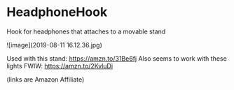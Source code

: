 # HeadphoneHook
Hook for headphones that attaches to a movable stand

![image](2019-08-11 16.12.36.jpg)

Used with this stand: https://amzn.to/31Be6fj 
Also seems to work with these lights FWIW: https://amzn.to/2KvluDi

(links are Amazon Affiliate)
